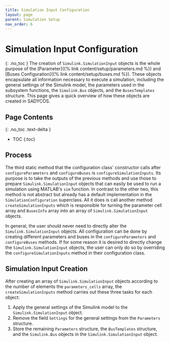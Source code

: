```yaml
---
title: Simulation Input Configuration
layout: page
parent: Simulation Setup
nav_order: 6
---
```


# Simulation Input Configuration
{: .no_toc }
The creation of `Simulink.SimulationInput` objects is the whole purpose of the [Parameter]({% link content/setup/parameters.md %}) and [Buses Configuration]({% link content/setup/buses.md %}).
These objects encapsulate all information necessary to execute a simulation, including the general settings of the Simulink model, the parameters used in the subsystem functions, the `Simulink.Bus` objects, and the `BusesTemplates` structure.
This page gives a quick overview of how these objects are created in SADYCOS.  

## Page Contents
{: .no_toc .text-delta }
- TOC
{:toc}

## Process
The third static method that the configuration class' constructor calls after `configureParameters` and `configureBuses` is `configureSimulationInputs`.
Its purpose is to take the outputs of the previous methods and use those to prepare `Simulink.SimulationInput` objects that can easily be used to run a simulation using MATLAB's `sim` function.
In contrast to the other two, this method is not abstract but already has a default implementation in the `SimulationConfiguration` superclass.
All it does is call another method `createSimulationInputs` which is responsible for turning the parameter cell array and `BusesInfo` array into an array of `Simulink.SimulationInput` objects.

In general, the user should never need to directly alter the `Simulink.SimulationInput` objects.
All configuration can be done by creating different parameters and buses in the `configureParameters` and `configureBuses` methods.
If for some reason it is desired to directly change the `Simulink.SimulationInput` objects, the user can only do so by overriding the `configureSimulationInputs` method in their configuration class.

## Simulation Input Creation
After creating an array of `Simulink.SimulationInput` objects according to the number of elements the `parameters_cells` array, the `createSimulationInputs` method carries out these three tasks for each object:
1. Apply the general settings of the Simulink model to the `Simulink.SimulationInput` object.
2. Remove the field `Settings` for the general settings from the `Parameters` structure.
3. Store the remaining `Parameters` structure, the `BusTemplates` structure, and the `Simulink.Bus` objects in the `Simulink.SimulationInput` object.